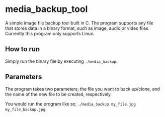 # media_backup_tool
A simple image file backup tool built in C. The program supports any file that stores data in a binary format, such as image, audio or video files. Currently this program only supports Linux.

## How to run
Simply run the binary file by executing `./media_backup`. 

## Parameters
The program takes two parameters; the file you want to back up/clone, and the name of the new file to be created, respectively. 

You would run the program like so; `./media_backup my_file.jpg my_file_backup.jpg`. 
